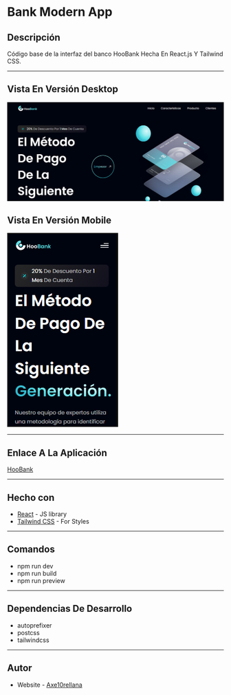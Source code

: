 # Bank Modern App

## Descripción

Código base de la interfaz del banco HooBank Hecha En React.js Y Tailwind CSS.

---

## Vista En Versión Desktop

![Vista_En_Versión_Desktop](src/assets/design/desktopScreen.png)

## Vista En Versión Mobile

![Vista_En_Versión_Mobile](src/assets/design/mobileScreen.png)

---

## Enlace A La Aplicación

[HooBank](https://bank-modern-app-two.vercel.app/)

---

## Hecho con

- [React](https://react.dev/) - JS library
- [Tailwind CSS](https://tailwindcss.com/) - For Styles

---

## Comandos

- npm run dev
- npm run build
- npm run preview

---

## Dependencias De Desarrollo

- autoprefixer
- postcss
- tailwindcss

---

## Autor

- Website - [Axe10rellana](https://axe10rellana.github.io/portafolio/portafolio/)
